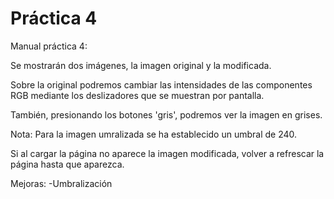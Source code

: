  # Práctica 4
Manual práctica 4:

Se mostrarán dos imágenes, la imagen original y la modificada.

Sobre la original podremos cambiar las intensidades de las componentes RGB mediante los deslizadores que se muestran por pantalla.

También, presionando los botones 'gris', podremos ver la imagen en grises.

Nota: Para la imagen umralizada se ha establecido un umbral de 240.

Si al cargar la página no aparece la imagen modificada, volver a refrescar la página hasta que aparezca.

Mejoras: -Umbralización